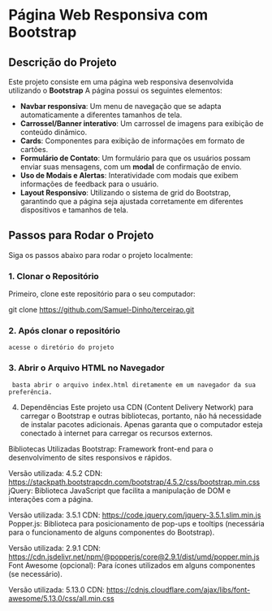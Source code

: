 # Página Web Responsiva com Bootstrap

## Descrição do Projeto

Este projeto consiste em uma página web responsiva desenvolvida utilizando o **Bootstrap**
A página possui os seguintes elementos:

- **Navbar responsiva**: 
	Um menu de navegação que se adapta automaticamente a diferentes tamanhos de tela.
- **Carrossel/Banner interativo**: 
	Um carrossel de imagens para exibição de conteúdo dinâmico.
- **Cards**: 
	Componentes para exibição de informações em formato de cartões.
- **Formulário de Contato**: 
	Um formulário para que os usuários possam enviar suas mensagens, com um **modal** de confirmação de envio.
- **Uso de Modais e Alertas**: 
	Interatividade com modais que exibem informações de feedback para o usuário.
- **Layout Responsivo**: 
	Utilizando o sistema de grid do Bootstrap, garantindo que a página seja ajustada corretamente em diferentes dispositivos e tamanhos de tela.

## Passos para Rodar o Projeto

Siga os passos abaixo para rodar o projeto localmente:

### 1. Clonar o Repositório

Primeiro, clone este repositório para o seu computador:

git clone https://github.com/Samuel-Dinho/terceirao.git

### 2. Após clonar o repositório 
	
	acesse o diretório do projeto
	
### 3. Abrir o Arquivo HTML no Navegador

	 basta abrir o arquivo index.html diretamente em um navegador da sua preferência.
	 
4. Dependências
Este projeto usa CDN (Content Delivery Network) para carregar o Bootstrap e outras bibliotecas, portanto, não há necessidade de instalar pacotes adicionais. 
Apenas garanta que o computador esteja conectado à internet para carregar os recursos externos.

Bibliotecas Utilizadas
Bootstrap: Framework front-end para o desenvolvimento de sites responsivos e rápidos.

Versão utilizada: 4.5.2
CDN: https://stackpath.bootstrapcdn.com/bootstrap/4.5.2/css/bootstrap.min.css
jQuery: Biblioteca JavaScript que facilita a manipulação de DOM e interações com a página.

Versão utilizada: 3.5.1
CDN: https://code.jquery.com/jquery-3.5.1.slim.min.js
Popper.js: Biblioteca para posicionamento de pop-ups e tooltips (necessária para o funcionamento de alguns componentes do Bootstrap).

Versão utilizada: 2.9.1
CDN: https://cdn.jsdelivr.net/npm/@popperjs/core@2.9.1/dist/umd/popper.min.js
Font Awesome (opcional): Para ícones utilizados em alguns componentes (se necessário).

Versão utilizada: 5.13.0
CDN: https://cdnjs.cloudflare.com/ajax/libs/font-awesome/5.13.0/css/all.min.css